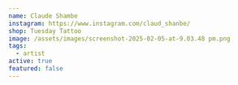 ```yaml
---
name: Claude Shambe
instagram: https://www.instagram.com/claud_shanbe/
shop: Tuesday Tattoo
image: /assets/images/screenshot-2025-02-05-at-9.03.48 pm.png
tags:
  - artist
active: true
featured: false
---
```

